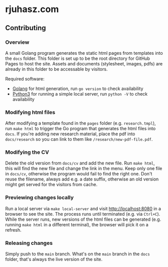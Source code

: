 # rjuhasz.com

## Contributing

### Overview

A small Golang program generates the static html pages from templates into the `docs` folder.
This folder is set up to be the root directory for GitHub Pages to host the site.
Assets and documents (stylesheet, images, pdfs) are already in this folder to be
accessable by visitors.

Required software:
- [Golang](https://go.dev/doc/install) for html generation, run `go version` to
  check availability
- [Python3](https://www.python.org/downloads/) for running a simple local server, run `python -V` to check
  availability

### Modifying html files

After modifying a template found in the `pages` folder (e.g. `research.tmpl`),
run `make html` to trigger the Go program that generates the html files into `docs`.
If you're adding new research material, place the pdf into `docs/research`
so you can link to them like `/research/new-pdf-file.pdf`.

### Modifying the CV

Delete the old version from `docs/cv` and add the new file.
Run `make html`, this will find the new file and change the link in the menu.
Keep only one file in `docs/cv`, otherwise the program would fail to find the right
one. Don't reuse the filename, always add e.g. a date suffix, otherwise an old
version might get served for the visitors from cache.

### Previewing changes locally

Run a local server via `make local-server` and visit [http://localhost:8080](http://localhost:8080) in a browser to see the site.
The process runs until terminated (e.g. via `Ctrl+C`). While the server runs,
new versions of the html files can be generated (e.g. running `make html` in a different terminal),
the browser will pick it on a refresh.

### Releasing changes

Simply push to the `main` branch. What's on the `main` branch in the `docs`
folder, that's always the live version of the site.


